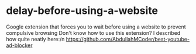 # delay-before-using-a-website
Google extension that forces you to wait before using a website to prevent compulsive browsing
Don't know how to use this extension?
I described how quite neatly here:/n
https://github.com/AbdullahMCoder/best-youtube-ad-blocker
